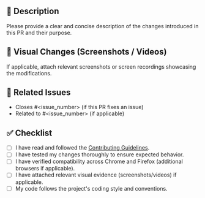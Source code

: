## 📌 Description
Please provide a clear and concise description of the changes introduced in this PR and their purpose.

## 🎨 Visual Changes (Screenshots / Videos)
If applicable, attach relevant screenshots or screen recordings showcasing the modifications.

## 🔗 Related Issues
- Closes #<issue_number> (if this PR fixes an issue)
- Related to #<issue_number> (if applicable)

## ✅ Checklist
- [ ] I have read and followed the [Contributing Guidelines](https://github.com/XengShi/materialYouNewTab/blob/main/CONTRIBUTING.md).
- [ ] I have tested my changes thoroughly to ensure expected behavior.
- [ ] I have verified compatibility across Chrome and Firefox (additional browsers if applicable).
- [ ] I have attached relevant visual evidence (screenshots/videos) if applicable.
- [ ] My code follows the project's coding style and conventions.
